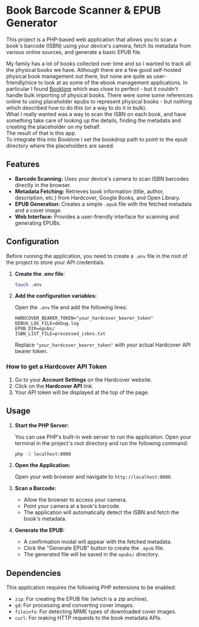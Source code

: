 # Book Barcode Scanner & EPUB Generator

This project is a PHP-based web application that allows you to scan a book's barcode (ISBN) using your device's camera, fetch its metadata from various online sources, and generate a basic EPUB file.

My family has a lot of books collected over time and so I wanted to track all the physical books we have.  Although there are a few good self-hosted physical book management out there, but none are quite as user-friendly/nice to look at as some of the ebook management applications.  In particular I found [Booklore](https://github.com/booklore-app/booklore) which was close to perfect - but it couldn't handle bulk importing of physical books. There were some some references online to using placeholder epubs to represent physical books - but nothing which described how to do this (or a way to do it in bulk).  
What I really wanted was a way to scan the ISBN on each book, and have something take care of looking up the details, finding the metadata and creating the placeholder on my behalf.  
The result of that is this app.  
To integrate this into Booklore I set the bookdrop path to point to the epub directory where the placeholders are saved.

## Features

* **Barcode Scanning:** Uses your device's camera to scan ISBN barcodes directly in the browser.
* **Metadata Fetching:** Retrieves book information (title, author, description, etc.) from Hardcover, Google Books, and Open Library.
* **EPUB Generation:** Creates a simple `.epub` file with the fetched metadata and a cover image.
* **Web Interface:** Provides a user-friendly interface for scanning and generating EPUBs.

## Configuration

Before running the application, you need to create a `.env` file in the root of the project to store your API credentials.

1. **Create the .env file:**

   ```bash
   touch .env
    ```

2. **Add the configuration variables:**

   Open the `.env` file and add the following lines:

   ```.env
   HARDCOVER_BEARER_TOKEN="your_hardcover_bearer_token"
   DEBUG_LOG_FILE=debug.log
   EPUB_DIR=epubs/
   ISBN_LIST_FILE=processed_isbns.txt
   ```

   Replace `"your_hardcover_bearer_token"` with your actual Hardcover API bearer token.

### How to get a Hardcover API Token

1. Go to your **Account Settings** on the Hardcover website.
2. Click on the **Hardcover API** link.
3. Your API token will be displayed at the top of the page.

## Usage

1. **Start the PHP Server:**

   You can use PHP's built-in web server to run the application. Open your terminal in the project's root directory and run the following command:

   ```bash
   php -S localhost:8000
   ```

2. **Open the Application:**

   Open your web browser and navigate to `http://localhost:8000`.

3. **Scan a Barcode:**

   * Allow the browser to access your camera.
   * Point your camera at a book's barcode.
   * The application will automatically detect the ISBN and fetch the book's metadata.

4. **Generate the EPUB:**

   * A confirmation modal will appear with the fetched metadata.
   * Click the "Generate EPUB" button to create the `.epub` file.
   * The generated file will be saved in the `epubs/` directory.

## Dependencies

This application requires the following PHP extensions to be enabled:

* `zip`: For creating the EPUB file (which is a zip archive).
* `gd`: For processing and converting cover images.
* `fileinfo`: For detecting MIME types of downloaded cover images.
* `curl`: For making HTTP requests to the book metadata APIs.
